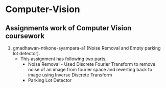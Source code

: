 # Computer-Vision

## Assignments work of Computer Vision coursework
1. gmadhawan-ntikone-syampara-a1 (Noise Removal and Empty parking lot detector).
   - This assignment has following two parts,
     - Noise Removal - Used Discrete Fourier Transform to remove noise of an image from fourier space and reverting back to image using Inverse Discrete Transform
     - Parking Lot Detector 
